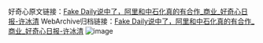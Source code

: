 好奇心原文链接：[Fake Daily说中了，阿里和中石化真的有合作_商业_好奇心日报-许冰清](https://www.qdaily.com/articles/8631.html)
WebArchive归档链接：[Fake Daily说中了，阿里和中石化真的有合作_商业_好奇心日报-许冰清](http://web.archive.org/web/20190623153243/https://www.qdaily.com/articles/8631.html)
![image](http://ww3.sinaimg.cn/large/007d5XDply1g3vdlkggszj30u02r3b29)